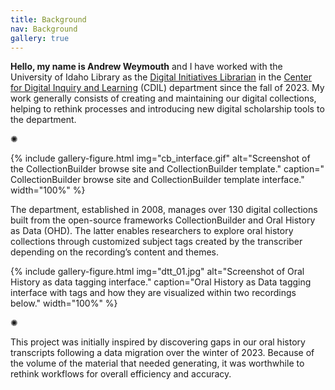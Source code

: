```yaml
---
title: Background
nav: Background
gallery: true
---
```


**Hello, my name is Andrew Weymouth** and I have worked with the University of Idaho Library as the [Digital Initiatives Librarian](https://www.lib.uidaho.edu/about/people/aweymouth.html) in the [Center for Digital Inquiry and Learning](https://cdil.lib.uidaho.edu/) (CDIL) department since the fall of 2023. My work generally consists of creating and maintaining our digital collections, helping to rethink processes and introducing new digital scholarship tools to the department.

<div class="symbol-container">
    <p class="symbol">&#10042;</p>
</div>

{% include gallery-figure.html img="cb_interface.gif" alt="Screenshot of the CollectionBuilder browse site and CollectionBuilder template." caption=" CollectionBuilder browse site and CollectionBuilder template interface." width="100%" %}

The department, established in 2008, manages over 130 digital collections built from the open-source frameworks CollectionBuilder and Oral History as Data (OHD). The latter enables researchers to explore oral history collections through customized subject tags created by the transcriber depending on the recording’s content and themes.

{% include gallery-figure.html img="dtt_01.jpg" alt="Screenshot of Oral History as data tagging interface." caption="Oral History as Data tagging interface with tags and how they are visualized within two recordings below." width="100%" %}

<div class="symbol-container">
    <p class="symbol">&#10042;</p>
</div>

This project was initially inspired by discovering gaps in our oral history transcripts following a data migration over the winter of 2023. Because of the volume of the material that needed generating, it was worthwhile to rethink workflows for overall efficiency and accuracy. 

